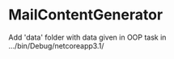 # MailContentGenerator
Add 'data' folder with data given in OOP task in .../bin/Debug/netcoreapp3.1/
